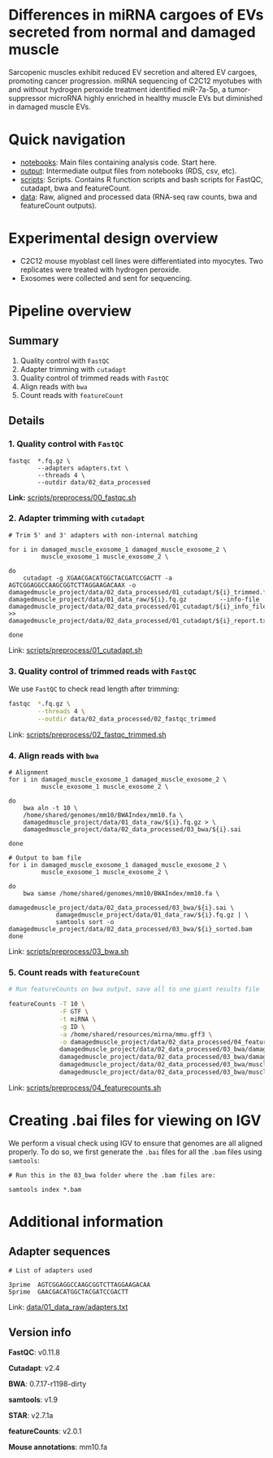 # Differences in miRNA cargoes of EVs secreted from normal and damaged muscle

Sarcopenic muscles exhibit reduced EV secretion and altered EV cargoes, promoting cancer progression. miRNA sequencing of C2C12 myotubes with and without hydrogen peroxide treatment identified miR-7a-5p, a tumor-suppressor microRNA highly enriched in healthy muscle EVs but diminished in damaged muscle EVs. 

# Quick navigation
* [notebooks](notebooks): Main files containing analysis code. Start here. 
* [output](output): Intermediate output files from notebooks (RDS, csv, etc). 
* [scripts](scripts): Scripts. Contains R function scripts and bash scripts for FastQC, cutadapt, bwa and featureCount. 
* [data](data): Raw, aligned and processed data (RNA-seq raw counts, bwa and featureCount outputs). 

# Experimental design overview

- C2C12 mouse myoblast cell lines were differentiated into myocytes. Two replicates were treated with hydrogen peroxide. 
- Exosomes were collected and sent for sequencing. 

#  Pipeline overview

## Summary
1. Quality control with `FastQC`
2. Adapter trimming with `cutadapt`
3. Quality control of trimmed reads with `FastQC`
4. Align reads with `bwa`
5. Count reads with `featureCount`

## Details

### 1. Quality control with `FastQC`

```
fastqc  *.fq.gz \
        --adapters adapters.txt \
        --threads 4 \
        --outdir data/02_data_processed 
```
**Link:** [scripts/preprocess/00_fastqc.sh](scripts/preprocess/00_fastqc.sh)

### 2. Adapter trimming with `cutadapt`

```
# Trim 5' and 3' adapters with non-internal matching

for i in damaged_muscle_exosome_1 damaged_muscle_exosome_2 \
         muscle_exosome_1 muscle_exosome_2 \

do
    cutadapt -g XGAACGACATGGCTACGATCCGACTT -a AGTCGGAGGCCAAGCGGTCTTAGGAAGACAAX -o damagedmuscle_project/data/02_data_processed/01_cutadapt/${i}_trimmed.fq.gz damagedmuscle_project/data/01_data_raw/${i}.fq.gz         --info-file damagedmuscle_project/data/02_data_processed/01_cutadapt/${i}_info_file.tsv >> damagedmuscle_project/data/02_data_processed/01_cutadapt/${i}_report.txt

done

```
Link: [scripts/preprocess/01_cutadapt.sh](scripts/preprocess/01_cutadapt.sh)

### 3. Quality control of trimmed reads with `FastQC`

We use `FastQC` to check read length after trimming: 

```bash
fastqc  *.fq.gz \
        --threads 4 \
        --outdir data/02_data_processed/02_fastqc_trimmed 
```
Link: [scripts/preprocess/02_fastqc_trimmed.sh](scripts/preprocess/02_fastqc_trimmed.sh)

### 4. Align reads with `bwa`

```
# Alignment 
for i in damaged_muscle_exosome_1 damaged_muscle_exosome_2 \
         muscle_exosome_1 muscle_exosome_2 \

do
    bwa aln -t 10 \
    /home/shared/genomes/mm10/BWAIndex/mm10.fa \
    damagedmuscle_project/data/01_data_raw/${i}.fq.gz > \
    damagedmuscle_project/data/02_data_processed/03_bwa/${i}.sai

done

# Output to bam file 
for i in damaged_muscle_exosome_1 damaged_muscle_exosome_2 \
         muscle_exosome_1 muscle_exosome_2 \

do
    bwa samse /home/shared/genomes/mm10/BWAIndex/mm10.fa \
             damagedmuscle_project/data/02_data_processed/03_bwa/${i}.sai \
             damagedmuscle_project/data/01_data_raw/${i}.fq.gz | \
             samtools sort -o damagedmuscle_project/data/02_data_processed/03_bwa/${i}_sorted.bam 
done
```
Link: [scripts/preprocess/03_bwa.sh](scripts/preprocess/03_bwa.sh)

### 5. Count reads with `featureCount`

```bash
# Run featureCounts on bwa output, save all to one giant results file

featureCounts -T 10 \
              -F GTF \
              -t miRNA \
              -g ID \
              -a /home/shared/resources/mirna/mmu.gff3 \
              -o damagedmuscle_project/data/02_data_processed/04_featurecounts/bwa_counts.txt \
              damagedmuscle_project/data/02_data_processed/03_bwa/damaged_muscle_exosome_1_sorted.bam \
              damagedmuscle_project/data/02_data_processed/03_bwa/damaged_muscle_exosome_2_sorted.bam \
              damagedmuscle_project/data/02_data_processed/03_bwa/muscle_exosome_1_sorted.bam \
              damagedmuscle_project/data/02_data_processed/03_bwa/muscle_exosome_2_sorted.bam \
```
Link: [scripts/preprocess/04_featurecounts.sh](scripts/preprocess/04_featurecounts.sh)


# Creating .bai files for viewing on IGV

We perform a visual check using IGV to ensure that genomes are all aligned properly. To do so, we first generate the `.bai` files for all the `.bam` files using `samtools`:

```
# Run this in the 03_bwa folder where the .bam files are:

samtools index *.bam

```

# Additional information 

## Adapter sequences

```
# List of adapters used 

3prime	AGTCGGAGGCCAAGCGGTCTTAGGAAGACAA
5prime  GAACGACATGGCTACGATCCGACTT
```
Link: [data/01_data_raw/adapters.txt](data/01_data_raw/adapters.txt)
## Version info

**FastQC**: v0.11.8

**Cutadapt**: v2.4

**BWA**: 0.7.17-r1198-dirty

**samtools**: v1.9

**STAR**: v2.7.1a

**featureCounts**: v2.0.1

**Mouse annotations**: mm10.fa
